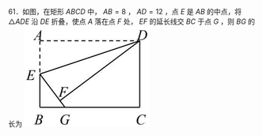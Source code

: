 61．如图，在矩形 $A B C D$ 中， $A B { = } 8$ ， $A D { = } 1 2$ ，点 $E$ 是 $A B$ 的中点，将 $\triangle A D E$ 沿 $D E$ 折叠，使点 $A$ 落在点 $F$ 处， $E F$ 的延长线交 $B C$ 于点 $G$ ，则 $B G$ 的长为
![](<../../qs_image_DB/专题1-2_一文吃透相似三角形12个模型·共14类题型（解析版）/2b76b6aa1c4a06f5878d5939bf6aa5d5069cf7447dbcaf6a2b11bfde337e4aca.jpg>)
